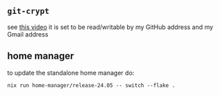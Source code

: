 ## `git-crypt`
see [this video](https://www.youtube.com/watch?v=Dy3KHMuDNS8)
it is set to be read/writable by my GitHub address and my Gmail address

## home manager

to update the standalone home manager do:
```
nix run home-manager/release-24.05 -- switch --flake .
```
